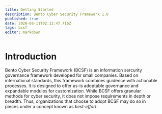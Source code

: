 ```yaml
---
title: Getting Started
description: Bento Cyber Security Framework 1.0
published: true
date: 2020-08-11T02:12:47.716Z
tags: bcsf
editor: markdown
---
```


# Introduction
Bento Cyber Security Framework (BCSF) is an information sercurity governance framework developed for small companies. Based on international standards, this framework combines guidence with actionable processes. It is designed to offer as-is adoptable governance and expandable modules for customization. While BCSF offers granular methods for cyber security, it does not impose requirements in depth or breadth. Thus, organizations that choose to adopt BCSF may do so in pieces under a concept known as *best-effort*.
